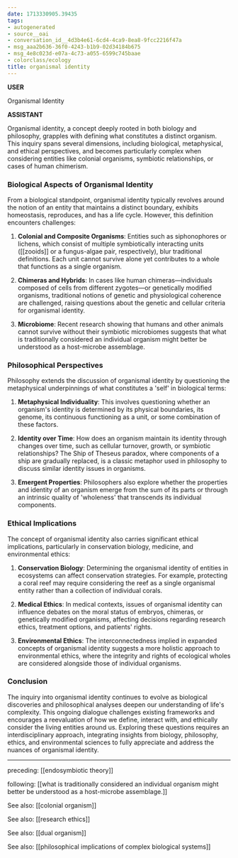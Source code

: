 ```yaml
---
date: 1713330905.39435
tags:
- autogenerated
- source__oai
- conversation_id__4d3b4e61-6cd4-4ca9-8ea8-9fcc2216f47a
- msg_aaa2b636-36f0-4243-b1b9-02d34184b675
- msg_4e8c023d-e07a-4c73-a055-6599c745baae
- colorclass/ecology
title: organismal identity
---
```


**USER**

Organismal Identity


**ASSISTANT**

Organismal identity, a concept deeply rooted in both biology and philosophy, grapples with defining what constitutes a distinct organism. This inquiry spans several dimensions, including biological, metaphysical, and ethical perspectives, and becomes particularly complex when considering entities like colonial organisms, symbiotic relationships, or cases of human chimerism.

### Biological Aspects of Organismal Identity

From a biological standpoint, organismal identity typically revolves around the notion of an entity that maintains a distinct boundary, exhibits homeostasis, reproduces, and has a life cycle. However, this definition encounters challenges:

1. **Colonial and Composite Organisms**: Entities such as siphonophores or lichens, which consist of multiple symbiotically interacting units ([[zooids]] or a fungus-algae pair, respectively), blur traditional definitions. Each unit cannot survive alone yet contributes to a whole that functions as a single organism.

2. **Chimeras and Hybrids**: In cases like human chimeras—individuals composed of cells from different zygotes—or genetically modified organisms, traditional notions of genetic and physiological coherence are challenged, raising questions about the genetic and cellular criteria for organismal identity.

3. **Microbiome**: Recent research showing that humans and other animals cannot survive without their symbiotic microbiomes suggests that what is traditionally considered an individual organism might better be understood as a host-microbe assemblage.

### Philosophical Perspectives

Philosophy extends the discussion of organismal identity by questioning the metaphysical underpinnings of what constitutes a 'self' in biological terms:

1. **Metaphysical Individuality**: This involves questioning whether an organism's identity is determined by its physical boundaries, its genome, its continuous functioning as a unit, or some combination of these factors.

2. **Identity over Time**: How does an organism maintain its identity through changes over time, such as cellular turnover, growth, or symbiotic relationships? The Ship of Theseus paradox, where components of a ship are gradually replaced, is a classic metaphor used in philosophy to discuss similar identity issues in organisms.

3. **Emergent Properties**: Philosophers also explore whether the properties and identity of an organism emerge from the sum of its parts or through an intrinsic quality of 'wholeness' that transcends its individual components.

### Ethical Implications

The concept of organismal identity also carries significant ethical implications, particularly in conservation biology, medicine, and environmental ethics:

1. **Conservation Biology**: Determining the organismal identity of entities in ecosystems can affect conservation strategies. For example, protecting a coral reef may require considering the reef as a single organismal entity rather than a collection of individual corals.

2. **Medical Ethics**: In medical contexts, issues of organismal identity can influence debates on the moral status of embryos, chimeras, or genetically modified organisms, affecting decisions regarding research ethics, treatment options, and patients' rights.

3. **Environmental Ethics**: The interconnectedness implied in expanded concepts of organismal identity suggests a more holistic approach to environmental ethics, where the integrity and rights of ecological wholes are considered alongside those of individual organisms.

### Conclusion

The inquiry into organismal identity continues to evolve as biological discoveries and philosophical analyses deepen our understanding of life's complexity. This ongoing dialogue challenges existing frameworks and encourages a reevaluation of how we define, interact with, and ethically consider the living entities around us. Exploring these questions requires an interdisciplinary approach, integrating insights from biology, philosophy, ethics, and environmental sciences to fully appreciate and address the nuances of organismal identity.


---

preceding: [[endosymbiotic theory]]  


following: [[what is traditionally considered an individual organism might better be understood as a host-microbe assemblage.]]

See also: [[colonial organism]]


See also: [[research ethics]]


See also: [[dual organism]]


See also: [[philosophical implications of complex biological systems]]